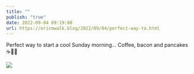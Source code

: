 ```yaml
---
title: ""
publish: "true"
date: 2022-09-04 09:19:08
url: https://ericmwalk.blog/2022/09/04/perfect-way-to.html
---
```


Perfect way to start a cool Sunday morning… Coffee, bacon and pancakes ☕️🥞🥓


![](https://ericmwalk.blog/uploads/2022/83b5472d17.jpg)